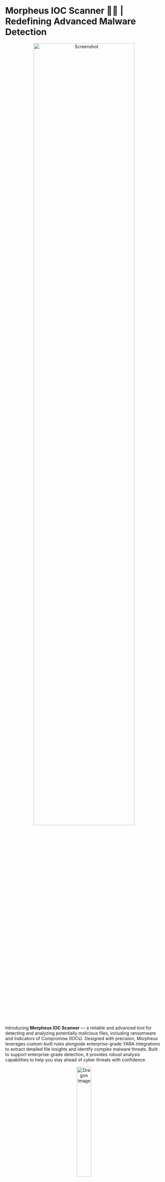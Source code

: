 # Morpheus IOC Scanner 🐦‍🔥 | Redefining Advanced Malware Detection

<p align="center">
  <img src="https://github.com/user-attachments/assets/868cbf26-a411-4d1a-98ee-7003b5496d8f" alt="Screenshot" style="width: 80%; height: auto;">
</p>

Introducing **Morpheus IOC Scanner** — a reliable and advanced tool for detecting and analyzing potentially malicious files, including ransomware and Indicators of Compromise (IOCs). Designed with precision, Morpheus leverages custom-built rules alongside enterprise-grade YARA integrations to extract detailed file insights and identify complex malware threats. Built to support enterprise-grade detection, it provides robust analysis capabilities to help you stay ahead of cyber threats with confidence.

<p align="center">
  <img src="https://github.com/user-attachments/assets/b0cca872-2f6f-4a30-8046-3fd2b5870f9b" alt="Dragon Image" style="width: 30%; height: auto;">
</p>

## Key Features of Morpheus V2

- **Custom Detection for KRYPT0S Ransomware**:        
  Includes tailored detection for the KRYPT0S ransomware POC. This project can be viewed [here](https://github.com/phantom0004/KRYPT0S-Ransomware_POC).
  
- **High-Quality YARA Rules**:                                    
  Uses enterprise-grade YARA rules to detect malware, allowing thorough and reliable scanning.

- **File Information Extraction**:                        
  Extract detailed file-related information through custom-made rules designed for comprehensive file analysis.

- **Up to Date Yara Rules**:                                                      
  Morpheus utilizes a custom script to instantly fetch new Yara rules whenever updates occur in the GitHub repository.

- **VirusTotal Integration**:                          
  Optionally integrate with VirusTotal to leverage multi-engine analysis for deeper insight into potential threats.

- **Cross Compatability**:                            
  Run Morpheus in the comfort of your own machine due to its cross compatability nature. Ensuring it can run on both Windows and Linux machines.

- **High Speed Analysis**:                          
  Using dynamic multithreading, Morpheus efficiently accelerates scanning across files of any size, leveraging its extensive database to quickly detect matches and optimize processing speed.

- **Post Analysis PDF Document**:                                
  Morpheus would be able to compile all results into a compiled PDF document, for further analysis and presentation.

- **AI Final Verdict**:
  MORPHEUS_IQ delivers a comprehensive verdict on the file and its malware analysis, offering detailed feedback and insights based on signature detection and analysis results.
  
<p align="center">
  <img src="https://github.com/user-attachments/assets/b0cca872-2f6f-4a30-8046-3fd2b5870f9b" alt="Dragon Image" style="width: 30%; height: auto;">
</p>
  
## Capturing Attacks Across the Cyber Kill Chain

<p align="center">
  <img src="https://images.blackberry.com/is/image/blackberry/cyber-kill-chain?wid=1440&fmt=png-alpha" alt="Screenshot" style="width: 80%; height: auto;">
</p>

Morpheus is a file-based malware scanner built to detect a wide range of malicious artifacts across several critical stages of the Cyber Kill Chain. Using a robust YARA rule set, Morpheus systematically analyzes files to uncover traces of attack strategies, ensuring that even sophisticated, staged attacks are identified:

- **Reconnaissance:** Detecting evidence of preparatory steps embedded in files that may signal information-gathering activities by attackers.
- **Exploitation:** Identifying patterns in files indicating attempts to exploit known vulnerabilities, utilizing custom YARA rules for specificity.
- **Lateral Movement & Privilege Escalation:** Recognizing malware signatures indicative of privilege escalation scripts or code fragments designed for network propagation.
- **Obfuscation & Anti-Forensics:** Catching malware files attempting to disguise their presence or eliminate forensic traces, signaling an effort to evade detection.
- **Exfiltration:** Monitoring for files or embedded data configured to exfiltrate sensitive information from the target system.

### Sophistication lies in this tool:

Furthermore, Morpheus is equipped with advanced APT (Advanced Persistent Threat) detection, allowing it to catch even the most sophisticated attacks in real time. If the YARA ruleset isn’t enough, Morpheus seamlessly integrates with VirusTotal, one of the world’s leading platforms for malware analysis, widely trusted by security professionals. Rest easy knowing Morpheus has you covered.

Morpheus’s goal is to comprehensively address threats throughout every phase of the attack lifecycle, defend like there is no tomorrow.

<p align="center">
  <img src="https://github.com/user-attachments/assets/b0cca872-2f6f-4a30-8046-3fd2b5870f9b" alt="Dragon Image" style="width: 30%; height: auto;">
</p>

## Modes of Operation

1. **VirusTotal Scan (API Key Required)**  
   Submit a file or hash to VirusTotal for an in-depth analysis using multiple antivirus engines. This mode provides comprehensive information about potential threats using VirusTotal's extensive database.

  Provides detailed output, including insights from security vendors, community feedback, and more. Limitations include API rate limiting (though the default limit is relatively high) and no results for files that haven't been previously analyzed in the VirusTotal database.

2. **Default Scan (YARA)**  
   Perform a static scan using YARA rules and Pefile to identify common malicious patterns. This method can quickly flag suspicious files, including the custom detection of **KRYPT0S**, a ransomware developed by me as a proof of concept (POC).
   
  Provides enhanced features compared to the "VirusTotal Scan" option, including PDF output, AI integration, and access to an extensive signature database capable of detecting files not registered with VirusTotal. However, it may be prone to instability due to heavy dependencies and pre-setup requirements. While Morpheus undergoes rigorous testing, results may vary depending on the system.

<p align="center">
  <img src="https://github.com/user-attachments/assets/b0cca872-2f6f-4a30-8046-3fd2b5870f9b" alt="Dragon Image" style="width: 30%; height: auto;">
</p>

## Installation and Setup

To get started with **Morpheus IOC Scanner**, follow these steps:

1. Install the required Python libraries:
    ```bash 
    pip install -r requirements.txt  
    ```
 2. Set up the YARA database: Morpheus comes with a basic, default YARA rule database, so you can start scanning files right away. However, for a more extensive rule set to capture a broader range of malware, run the setup file:
    ```python
    python3 setup.py
    ```
*Note: Running setup.py requires Git to install additional rules. If Git isn’t installed, Morpheus will attempt to install it for you, though it's recommended to have Git pre-installed to avoid potential errors.*

3. Once setup is complete, you can run the main file:
    ```python
    python3 morpheus_scanner.py
    ```

<p align="center">
  <img src="https://github.com/user-attachments/assets/b0cca872-2f6f-4a30-8046-3fd2b5870f9b" alt="Dragon Image" style="width: 30%; height: auto;">
</p>

## Updating the YARA Database

Periodically run the `database_updater.py` script to fetch the latest YARA rules and ensure your database is up-to-date with the latest versions from the GitHub repositories.

```bash
python3 database_updater.py
```

If you wish to switch to a more comprehensive or lighter YARA ruleset, such as the Fortress Edition or Nano Edition, simply run the `setup.py` script again. This will handle the deletion of old files and automatically set up the new ruleset for you.

Running the setup script will seamlessly update the database and ensure you are using the desired edition of Morpheus.

<p align="center">
  <img src="https://github.com/user-attachments/assets/b0cca872-2f6f-4a30-8046-3fd2b5870f9b" alt="Dragon Image" style="width: 30%; height: auto;">
</p>

## Common Issues Documented

Below are error messages that can be outputted from Morpheus:
1. **Directory Error** : ```[-] Ensure you're in the '/Main Files' Morpheus directory before continuing! Program Aborted.```
   
    The error above indicates that Morpheus is not being run from its "Main Files" folder. This folder serves as the primary directory for Morpheus. Running the program from any other directory will trigger this error because Morpheus relies on dynamic path extraction relative to the current working directory. If executed from a different directory, file paths will become invalid. To resolve this, ensure you run Morpheus from the "morpheus_IOC_scanner/Main Files" directory.

3. **Git Usage Error** : ```Git may not have been installed correctly, the program is unable to access the command. This may be due to a system error during installation.```
   
   This is primarily a Windows-specific error that occurs when Git is not installed. Morpheus attempts to install Git using "winget" (a Windows package manager). While this usually succeeds, the terminal may need to be restarted for the environmental variables associated with Git to take effect. If this error appears, restart the terminal and re-run Morpheus. If the issue persists, manually install Git from its official website to resolve the problem.

4. **Libyara.so Error** : ```Libyara not found in your 'Yara' installation. Please try uninstall all python dependencies and re-install them.```
   
   This is a known and persistent issue with the "yara" library in Python. It occurs when a required shared object is missing during the installation of "yara." This problem is commonly observed on both Windows and Linux systems and has been widely documented across various forums and resources. Below are some steps to help mitigate this error:
   - Purge all YARA libraries and files from the system, then attempt a re-installation to ensure any missing files are properly restored
   - If on Linux, try run this command : ```sudo apt-get install libyara-dev``` for Ubuntu/Debian or ```sudo dnf install yara-devel``` if on Red Hat/CentOS/Fedora, then re-run the tool
   - If on Linux try rebuild the local library : First run ```sudo echo "/usr/local/lib" >> /etc/ld.so.conf``` then run ```sudo ldconfig```, then re-run the tool

   If the issue persists, you can refer to a thread where the problem is discussed in detail, including alternative methods shared by others who managed to resolve it. Link to thread can be found [here](https://stackoverflow.com/questions/41255478/issue-oserror-usr-lib-libyara-so-cannot-open-shared-object-file-no-such-fi).

5. **Resolving RPC Errors When Cloning Morpheus with Git**

   Morpheus is a large repository containing numerous YARA rules, which can require significant bandwidth to download via Git. In cases where your Wi-Fi signal is slow or unstable, you may encounter the following error:
   
   ![ZNA5N](https://github.com/user-attachments/assets/85af5f13-1f69-49c2-8105-93776b3b9e03)

    If you encounter this issue, try cloning Morpheus using the following method to reduce network load by downloading only the latest items in the repository.
  
    To resolve this issue, try the following: ```git clone --depth 1 https://github.com/phantom0004/morpheus_IOC_scanner```

Found an error which isin't documented here? Open an issue! Help Morpheus to grow <3

<p align="center">
  <img src="https://github.com/user-attachments/assets/b0cca872-2f6f-4a30-8046-3fd2b5870f9b" alt="Dragon Image" style="width: 30%; height: auto;">
</p>

## How to Get Started

### For Option 1 - VirusTotal Scan:
To use the VirusTotal scan, you will need an API key - This is *free*. 

Do the following to get one:
1. **Sign up at VirusTotal**: [VirusTotal Sign Up](https://www.virustotal.com)
2. Retrieve your API key from your profile under "API Key".
3. Run the tool, choose the VirusTotal scan option, and paste your API key when prompted.

Still stuck? Use **Option 3** in Morpheus to view the guide on how to get the VirusTotal key, this is a detailed step-by-step guide.

### For Option 2 - Default Scan:
After following the *installation* to ensure all depenacies are installed, you can just run the **morpheus_scanner.py** and choose the default scan option to analyze files with the built-in YARA rules and Pefile. 

